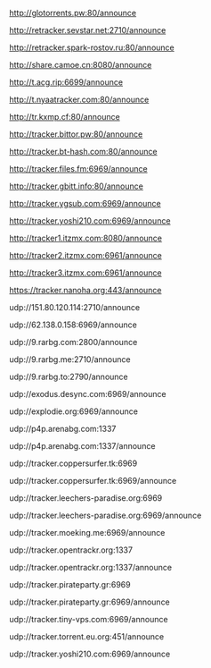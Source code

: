 http://glotorrents.pw:80/announce

http://retracker.sevstar.net:2710/announce

http://retracker.spark-rostov.ru:80/announce

http://share.camoe.cn:8080/announce

http://t.acg.rip:6699/announce

http://t.nyaatracker.com:80/announce

http://tr.kxmp.cf:80/announce

http://tracker.bittor.pw:80/announce

http://tracker.bt-hash.com:80/announce

http://tracker.files.fm:6969/announce

http://tracker.gbitt.info:80/announce

http://tracker.ygsub.com:6969/announce

http://tracker.yoshi210.com:6969/announce

http://tracker1.itzmx.com:8080/announce

http://tracker2.itzmx.com:6961/announce

http://tracker3.itzmx.com:6961/announce

https://tracker.nanoha.org:443/announce

udp://151.80.120.114:2710/announce

udp://62.138.0.158:6969/announce

udp://9.rarbg.com:2800/announce

udp://9.rarbg.me:2710/announce

udp://9.rarbg.to:2790/announce

udp://exodus.desync.com:6969/announce

udp://explodie.org:6969/announce

udp://p4p.arenabg.com:1337

udp://p4p.arenabg.com:1337/announce

udp://tracker.coppersurfer.tk:6969

udp://tracker.coppersurfer.tk:6969/announce

udp://tracker.leechers-paradise.org:6969

udp://tracker.leechers-paradise.org:6969/announce

udp://tracker.moeking.me:6969/announce

udp://tracker.opentrackr.org:1337

udp://tracker.opentrackr.org:1337/announce

udp://tracker.pirateparty.gr:6969

udp://tracker.pirateparty.gr:6969/announce

udp://tracker.tiny-vps.com:6969/announce

udp://tracker.torrent.eu.org:451/announce

udp://tracker.yoshi210.com:6969/announce

